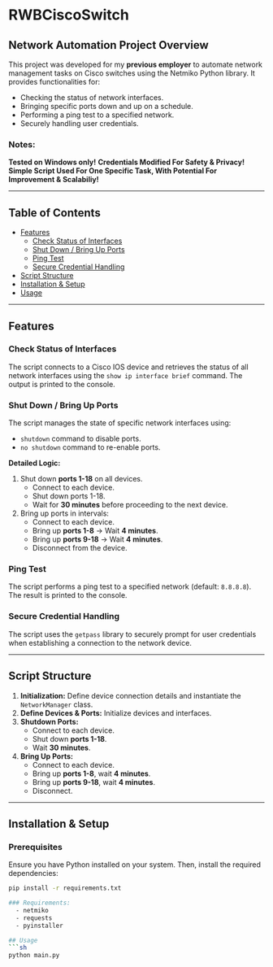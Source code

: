 # RWBCiscoSwitch  

## Network Automation Project Overview  
This project was developed for my **previous employer** to automate network management tasks on Cisco switches using the Netmiko Python library. It provides functionalities for:  

- Checking the status of network interfaces.  
- Bringing specific ports down and up on a schedule.  
- Performing a ping test to a specified network.  
- Securely handling user credentials.  

### Notes:
**Tested on Windows only!**
**Credentials Modified For Safety & Privacy!**
**Simple Script Used For One Specific Task, With Potential For Improvement & Scalabiliy!**

---

## Table of Contents  
- [Features](#features)  
  - [Check Status of Interfaces](#check-status-of-interfaces)  
  - [Shut Down / Bring Up Ports](#shut-down--bring-up-ports)  
  - [Ping Test](#ping-test)  
  - [Secure Credential Handling](#secure-credential-handling)  
- [Script Structure](#script-structure)  
- [Installation & Setup](#installation--setup)  
- [Usage](#usage)  

---

## Features  

### Check Status of Interfaces  
The script connects to a Cisco IOS device and retrieves the status of all network interfaces using the `show ip interface brief` command. The output is printed to the console.  

### Shut Down / Bring Up Ports  
The script manages the state of specific network interfaces using:  

- `shutdown` command to disable ports.  
- `no shutdown` command to re-enable ports.  

**Detailed Logic:**  
1. Shut down **ports 1-18** on all devices.  
   - Connect to each device.  
   - Shut down ports 1-18.  
   - Wait for **30 minutes** before proceeding to the next device.  
2. Bring up ports in intervals:  
   - Connect to each device.  
   - Bring up **ports 1-8** → Wait **4 minutes**.  
   - Bring up **ports 9-18** → Wait **4 minutes**.  
   - Disconnect from the device.  

### Ping Test  
The script performs a ping test to a specified network (default: `8.8.8.8`). The result is printed to the console.  

### Secure Credential Handling  
The script uses the `getpass` library to securely prompt for user credentials when establishing a connection to the network device.  

---

## Script Structure  
1. **Initialization:** Define device connection details and instantiate the `NetworkManager` class.  
2. **Define Devices & Ports:** Initialize devices and interfaces.  
3. **Shutdown Ports:**  
   - Connect to each device.  
   - Shut down **ports 1-18**.  
   - Wait **30 minutes**.  
4. **Bring Up Ports:**  
   - Connect to each device.  
   - Bring up **ports 1-8**, wait **4 minutes**.  
   - Bring up **ports 9-18**, wait **4 minutes**.  
   - Disconnect.  

---

## Installation & Setup  
### Prerequisites  
Ensure you have Python installed on your system. Then, install the required dependencies:  

```sh
pip install -r requirements.txt

### Requirements:
  - netmiko
  - requests
  - pyinstaller

## Usage
```sh
python main.py
